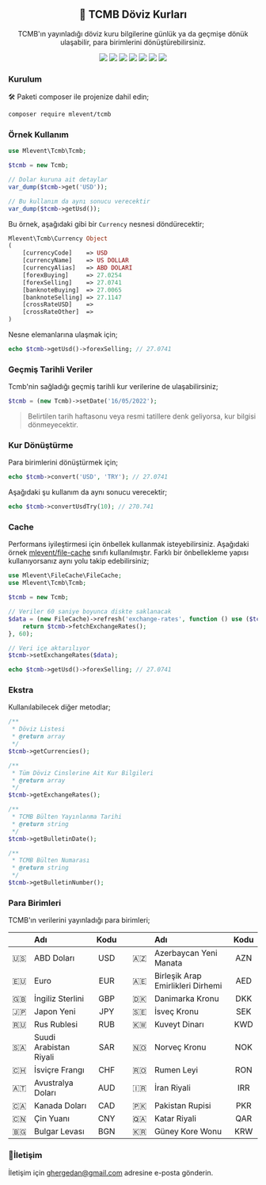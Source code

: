 <h2 align="center">💸 TCMB Döviz Kurları</h2>
<p align="center">TCMB'ın yayınladığı döviz kuru bilgilerine günlük ya da geçmişe dönük ulaşabilir, para birimlerini dönüştürebilirsiniz.</p>
<p align="center">
<img src="https://img.shields.io/packagist/dependency-v/mlevent/fatura/php?style=plastic"/>
<img src="https://img.shields.io/packagist/v/mlevent/fatura?style=plastic"/>
<img src="https://img.shields.io/github/last-commit/mlevent/fatura?style=plastic"/>
<img src="https://img.shields.io/github/issues/mlevent/fatura?style=plastic"/>
<img src="https://img.shields.io/packagist/dt/mlevent/fatura?style=plastic"/>
<img src="https://img.shields.io/github/stars/mlevent/fatura?style=plastic"/>
<img src="https://img.shields.io/github/forks/mlevent/fatura?style=plastic"/>
</p>

### Kurulum

🛠️ Paketi composer ile projenize dahil edin;

```bash
composer require mlevent/tcmb
```

### Örnek Kullanım

```php
use Mlevent\Tcmb\Tcmb;

$tcmb = new Tcmb;

// Dolar kuruna ait detaylar
var_dump($tcmb->get('USD'));

// Bu kullanım da aynı sonucu verecektir
var_dump($tcmb->getUsd());
```

Bu örnek, aşağıdaki gibi bir `Currency` nesnesi döndürecektir;

```php
Mlevent\Tcmb\Currency Object
(
    [currencyCode]    => USD
    [currencyName]    => US DOLLAR
    [currencyAlias]   => ABD DOLARI
    [forexBuying]     => 27.0254
    [forexSelling]    => 27.0741
    [banknoteBuying]  => 27.0065
    [banknoteSelling] => 27.1147
    [crossRateUSD]    =>
    [crossRateOther]  =>
)
```

Nesne elemanlarına ulaşmak için;

```php
echo $tcmb->getUsd()->forexSelling; // 27.0741
```

### Geçmiş Tarihli Veriler

Tcmb'nin sağladığı geçmiş tarihli kur verilerine de ulaşabilirsiniz;

```php
$tcmb = (new Tcmb)->setDate('16/05/2022');
```

> Belirtilen tarih haftasonu veya resmi tatillere denk geliyorsa, kur bilgisi dönmeyecektir.

### Kur Dönüştürme

Para birimlerini dönüştürmek için;

```php
echo $tcmb->convert('USD', 'TRY'); // 27.0741
```

Aşağıdaki şu kullanım da aynı sonucu verecektir;

```php
echo $tcmb->convertUsdTry(10); // 270.741
```

### Cache

Performans iyileştirmesi için önbellek kullanmak isteyebilirsiniz. Aşağıdaki örnek [mlevent/file-cache](https://github.com/mlevent/file-cache) sınıfı kullanılmıştır. Farklı bir önbellekleme yapısı kullanıyorsanız aynı yolu takip edebilirsiniz;

```php
use Mlevent\FileCache\FileCache;
use Mlevent\Tcmb\Tcmb;

$tcmb = new Tcmb;

// Veriler 60 saniye boyunca diskte saklanacak
$data = (new FileCache)->refresh('exchange-rates', function () use ($tcmb) {
    return $tcmb->fetchExchangeRates();
}, 60);

// Veri içe aktarılıyor
$tcmb->setExchangeRates($data);

echo $tcmb->getUsd()->forexSelling; // 27.0741
```

### Ekstra

Kullanılabilecek diğer metodlar;

```php
/**
 * Döviz Listesi
 * @return array
 */
$tcmb->getCurrencies();

/**
 * Tüm Döviz Cinslerine Ait Kur Bilgileri
 * @return array
 */
$tcmb->getExchangeRates();

/**
 * TCMB Bülten Yayınlanma Tarihi
 * @return string
 */
$tcmb->getBulletinDate();

/**
 * TCMB Bülten Numarası
 * @return string
 */
$tcmb->getBulletinNumber();
```

### Para Birimleri

TCMB'ın verilerini yayınladığı para birimleri;

|     | Adı                    | Kodu |     |     | Adı                               | Kodu |
| :-: | :--------------------- | :--: | --- | :-: | :-------------------------------- | :--: |
| 🇺🇸  | ABD Doları             | USD  |     | 🇦🇿  | Azerbaycan Yeni Manata            | AZN  |
| 🇪🇺  | Euro                   | EUR  |     | 🇦🇪  | Birleşik Arap Emirlikleri Dirhemi | AED  |
| 🇬🇧  | İngiliz Sterlini       | GBP  |     | 🇩🇰  | Danimarka Kronu                   | DKK  |
| 🇯🇵  | Japon Yeni             | JPY  |     | 🇸🇪  | İsveç Kronu                       | SEK  |
| 🇷🇺  | Rus Rublesi            | RUB  |     | 🇰🇼  | Kuveyt Dinarı                     | KWD  |
| 🇸🇦  | Suudi Arabistan Riyali | SAR  |     | 🇳🇴  | Norveç Kronu                      | NOK  |
| 🇨🇭  | İsviçre Frangı         | CHF  |     | 🇷🇴  | Rumen Leyi                        | RON  |
| 🇦🇹  | Avustralya Doları      | AUD  |     | 🇮🇷  | İran Riyali                       | IRR  |
| 🇨🇦  | Kanada Doları          | CAD  |     | 🇵🇰  | Pakistan Rupisi                   | PKR  |
| 🇨🇳  | Çin Yuanı              | CNY  |     | 🇶🇦  | Katar Riyali                      | QAR  |
| 🇧🇬  | Bulgar Levası          | BGN  |     | 🇰🇷  | Güney Kore Wonu                   | KRW  |

### 📧İletişim

İletişim için ghergedan@gmail.com adresine e-posta gönderin.
